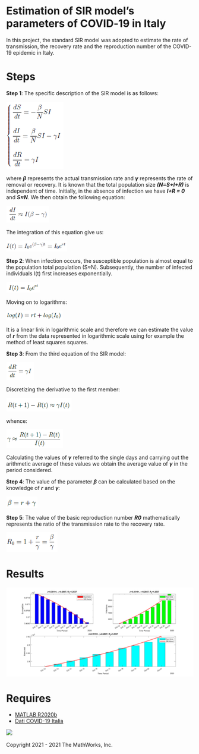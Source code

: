 # Estimation of SIR model’s parameters of COVID‑19 in Italy
In this project, the standard SIR model was adopted to estimate the rate of transmission, the recovery rate and the reproduction number of the COVID-19 epidemic in Italy.

# Steps
**Step 1**:
The specific description of the SIR model is as follows:

![SIR model](/images/sir.png)

where ***β*** represents the actual transmission rate and ***γ*** represents the rate of removal or recovery. It is known that the total population size ***(N=S+I+R)*** is independent of time. Initially, in the absence of infection we have ***I+R = 0*** and ***S≈N***. We then obtain the following equation:

![eq1](/images/eq1.png)

The integration of this equation give us:

![eq2](/images/eq2.png)

**Step 2**:
When infection occurs, the susceptible population is almost equal to the population total population (S≈N). Subsequently, the number of infected individuals I(t) first increases exponentially.

![eq3](/images/eq3.png)

Moving on to logarithms:

![eq4](/images/eq4.png)

It is a linear link in logarithmic scale and therefore we can estimate the value of ***r*** from the data represented in logarithmic scale using for example the method of least squares squares.

**Step 3**:
From the third equation of the SIR model:

![eq5](/images/eq5.png)

Discretizing the derivative to the first member:

![eq6](/images/eq6.png)

whence:

![eq7](/images/eq7.png)

Calculating the values of ***γ*** referred to the single days and carrying out the arithmetic average of these values we obtain the average value of ***γ*** in the period considered.

**Step 4**:
The value of the parameter ***β*** can be calculated based on the knowledge of ***r*** and ***γ***:

![eq8](/images/eq8.png)

**Step 5**:
The value of the basic reproduction number ***R0*** mathematically represents the ratio of the transmission rate to the recovery rate.

![eq9](/images/eq9.png)

# Results

![plot](/images/plot.png)

# Requires
- [MATLAB R2020b](https://www.mathworks.com/products/matlab.html)
- [Dati COVID-19 Italia](https://github.com/pcm-dpc/COVID-19)

[![](https://www.mathworks.com/matlabcentral/images/matlab-file-exchange.svg)](#)


Copyright 2021 - 2021 The MathWorks, Inc.
